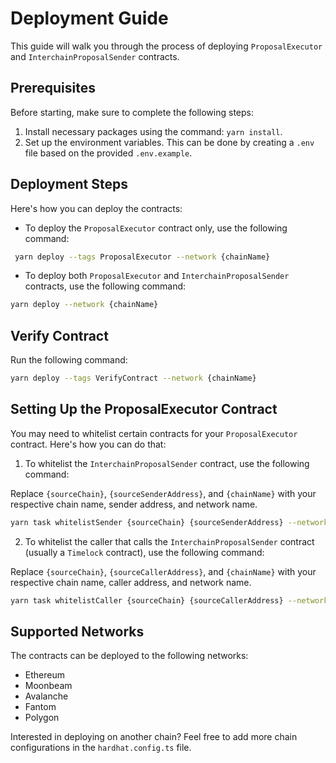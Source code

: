 # Deployment Guide

This guide will walk you through the process of deploying `ProposalExecutor` and `InterchainProposalSender` contracts.

## Prerequisites

Before starting, make sure to complete the following steps:

1. Install necessary packages using the command: `yarn install`.
2. Set up the environment variables. This can be done by creating a `.env` file based on the provided `.env.example`.

## Deployment Steps

Here's how you can deploy the contracts:

- To deploy the `ProposalExecutor` contract only, use the following command:

```bash
 yarn deploy --tags ProposalExecutor --network {chainName}
```

- To deploy both `ProposalExecutor` and `InterchainProposalSender` contracts, use the following command:

```bash
yarn deploy --network {chainName}
```

## Verify Contract

Run the following command:
```bash
yarn deploy --tags VerifyContract --network {chainName}
```

## Setting Up the ProposalExecutor Contract

You may need to whitelist certain contracts for your `ProposalExecutor` contract. Here's how you can do that:

1. To whitelist the `InterchainProposalSender` contract, use the following command:

Replace `{sourceChain}`, `{sourceSenderAddress}`, and `{chainName}` with your respective chain name, sender address, and network name.

```bash
yarn task whitelistSender {sourceChain} {sourceSenderAddress} --network {chainName}
```

2. To whitelist the caller that calls the `InterchainProposalSender` contract (usually a `Timelock` contract), use the following command:

Replace `{sourceChain}`, `{sourceCallerAddress}`, and `{chainName}` with your respective chain name, caller address, and network name.

```bash
yarn task whitelistCaller {sourceChain} {sourceCallerAddress} --network {chainName}
```

## Supported Networks

The contracts can be deployed to the following networks:

- Ethereum
- Moonbeam
- Avalanche
- Fantom
- Polygon

Interested in deploying on another chain? Feel free to add more chain configurations in the `hardhat.config.ts` file.
